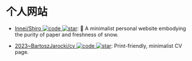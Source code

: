 # 个人网站

- [Innei/Shiro ![code](https://ng-tech.icu/assets/code.svg) ![star](https://img.shields.io/github/stars/Innei/Shiro)](https://github.com/Innei/Shiro): 📜 A minimalist personal website embodying the purity of paper and freshness of snow.

- [2023~BartoszJarocki/cv ![code](https://ng-tech.icu/assets/code.svg) ![star](https://img.shields.io/github/stars/BartoszJarocki/cv)](https://github.com/BartoszJarocki/cv): Print-friendly, minimalist CV page.
